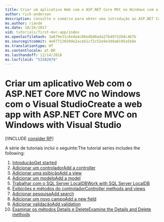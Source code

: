 ```yaml
---
title: Criar um aplicativo Web com o ASP.NET Core MVC no Windows com o Visual Studio
author: rick-anderson
description: Consulte o sumário para obter uma introdução ao ASP.NET Core MVC usando o Visual Studio no Windows.
ms.author: riande
ms.date: 10/26/2017
uid: tutorials/first-mvc-app/index
ms.openlocfilehash: 3a679e31c6eda4c86edbd0ada27b4973204c467b
ms.sourcegitcommit: 4e87712029de2aceb1cf2c52e9e3dda8195a5b8e
ms.translationtype: HT
ms.contentlocale: pt-BR
ms.lasthandoff: 12/14/2018
ms.locfileid: "53382079"
---
```

# <a name="create-a-web-app-with-aspnet-core-mvc-on-windows-with-visual-studio"></a><span data-ttu-id="3329f-103">Criar um aplicativo Web com o ASP.NET Core MVC no Windows com o Visual Studio</span><span class="sxs-lookup"><span data-stu-id="3329f-103">Create a web app with ASP.NET Core MVC on Windows with Visual Studio</span></span>

[!INCLUDE [consider RP](~/includes/razor.md)]

<span data-ttu-id="3329f-104">A série de tutoriais inclui o seguinte:</span><span class="sxs-lookup"><span data-stu-id="3329f-104">The tutorial series includes the following:</span></span>

1. [<span data-ttu-id="3329f-105">Introdução</span><span class="sxs-lookup"><span data-stu-id="3329f-105">Get started</span></span>](start-mvc.md)
1. [<span data-ttu-id="3329f-106">Adicionar um controlador</span><span class="sxs-lookup"><span data-stu-id="3329f-106">Add a controller</span></span>](adding-controller.md)
1. [<span data-ttu-id="3329f-107">Adicionar uma exibição</span><span class="sxs-lookup"><span data-stu-id="3329f-107">Add a view</span></span>](adding-view.md)
1. [<span data-ttu-id="3329f-108">Adicionar um modelo</span><span class="sxs-lookup"><span data-stu-id="3329f-108">Add a model</span></span>](adding-model.md)
1. [<span data-ttu-id="3329f-109">Trabalhar com o SQL Server LocalDB</span><span class="sxs-lookup"><span data-stu-id="3329f-109">Work with SQL Server LocalDB</span></span>](working-with-sql.md)
1. [<span data-ttu-id="3329f-110">Exibições e métodos do controlador</span><span class="sxs-lookup"><span data-stu-id="3329f-110">Controller methods and views</span></span>](controller-methods-views.md)
1. [<span data-ttu-id="3329f-111">Adicionar pesquisa</span><span class="sxs-lookup"><span data-stu-id="3329f-111">Add search</span></span>](search.md)
1. [<span data-ttu-id="3329f-112">Adicionar um novo campo</span><span class="sxs-lookup"><span data-stu-id="3329f-112">Add a new field</span></span>](new-field.md)
1. [<span data-ttu-id="3329f-113">Adicionar validação</span><span class="sxs-lookup"><span data-stu-id="3329f-113">Add validation</span></span>](validation.md)
1. [<span data-ttu-id="3329f-114">Examinar os métodos Details e Delete</span><span class="sxs-lookup"><span data-stu-id="3329f-114">Examine the Details and Delete methods</span></span>](details.md)
